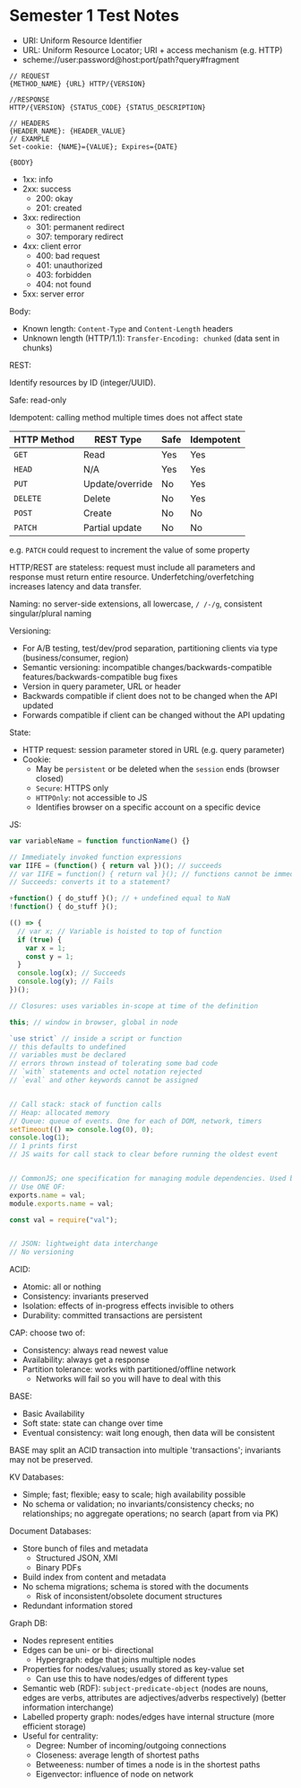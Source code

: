 # Semester 1 Test Notes

- URI: Uniform Resource Identifier
- URL: Uniform Resource Locator; URI + access mechanism (e.g. HTTP)
- scheme://user:password@host:port/path?query#fragment

```
// REQUEST
{METHOD_NAME} {URL} HTTP/{VERSION}

//RESPONSE
HTTP/{VERSION} {STATUS_CODE} {STATUS_DESCRIPTION}

// HEADERS
{HEADER_NAME}: {HEADER_VALUE}
// EXAMPLE
Set-cookie: {NAME}={VALUE}; Expires={DATE}

{BODY}
```

- 1xx: info
- 2xx: success
  - 200: okay
  - 201: created
- 3xx: redirection
  - 301: permanent redirect
  - 307: temporary redirect
- 4xx: client error
  - 400: bad request
  - 401: unauthorized
  - 403: forbidden
  - 404: not found
- 5xx: server error

Body:

- Known length: `Content-Type` and `Content-Length` headers
- Unknown length (HTTP/1.1): `Transfer-Encoding: chunked` (data sent in chunks)

REST:

Identify resources by ID (integer/UUID).

Safe: read-only

Idempotent: calling method multiple times does not affect state

| HTTP Method | REST Type       | Safe | Idempotent |
| ----------- | --------------- | ---- | ---------- |
| `GET`       | Read            | Yes  | Yes        |
| `HEAD`      | N/A             | Yes  | Yes        |
| `PUT`       | Update/override | No   | Yes        |
| `DELETE`    | Delete          | No   | Yes        |
| `POST`      | Create          | No   | No         |
| `PATCH`     | Partial update  | No   | No         |

e.g. `PATCH` could request to increment the value of some property

HTTP/REST are stateless: request must include all parameters and response must return entire resource. Underfetching/overfetching increases latency and data transfer.

Naming: no server-side extensions, all lowercase, `/ /-/g`, consistent singular/plural naming

Versioning:

- For A/B testing, test/dev/prod separation, partitioning clients via type (business/consumer, region)
- Semantic versioning: incompatible changes/backwards-compatible features/backwards-compatible bug fixes
- Version in query parameter, URL or header
- Backwards compatible if client does not to be changed when the API updated
- Forwards compatible if client can be changed without the API updating

State:

- HTTP request: session parameter stored in URL (e.g. query parameter)
- Cookie:
  - May be `persistent` or be deleted when the `session` ends (browser closed)
  - `Secure`: HTTPS only
  - `HTTPOnly`: not accessible to JS
  - Identifies browser on a specific account on a specific device

JS:

```javascript
var variableName = function functionName() {}

// Immediately invoked function expressions
var IIFE = (function() { return val })(); // succeeds
// var IIFE = function() { return val }(); // functions cannot be immediately invoked
// Succeeds: converts it to a statement?

+function() { do_stuff }(); // + undefined equal to NaN
!function() { do_stuff }();

(() => {
  // var x; // Variable is hoisted to top of function
  if (true) {
    var x = 1;
    const y = 1;
  }
  console.log(x); // Succeeds
  console.log(y); // Fails
})();

// Closures: uses variables in-scope at time of the definition

this; // window in browser, global in node

`use strict` // inside a script or function
// this defaults to undefined
// variables must be declared
// errors thrown instead of tolerating some bad code
// `with` statements and octel notation rejected
// `eval` and other keywords cannot be assigned


// Call stack: stack of function calls
// Heap: allocated memory
// Queue: queue of events. One for each of DOM, network, timers
setTimeout(() => console.log(0), 0);
console.log(1);
// 1 prints first
// JS waits for call stack to clear before running the oldest event


// CommonJS; one specification for managing module dependencies. Used by node
// Use ONE OF:
exports.name = val;
module.exports.name = val;

const val = require("val");


// JSON: lightweight data interchange
// No versioning
```

ACID:

- Atomic: all or nothing
- Consistency: invariants preserved
- Isolation: effects of in-progress effects invisible to others
- Durability: committed transactions are persistent

CAP: choose two of:

- Consistency: always read newest value
- Availability: always get a response
- Partition tolerance: works with partitioned/offline network
  - Networks will fail so you will have to deal with this

BASE:

- Basic Availability
- Soft state: state can change over time
- Eventual consistency: wait long enough, then data will be consistent

BASE may split an ACID transaction into multiple 'transactions'; invariants may not be preserved.

KV Databases:

- Simple; fast; flexible; easy to scale; high availability possible
- No schema or validation; no invariants/consistency checks; no relationships; no aggregate operations; no search (apart from via PK)

Document Databases:

- Store bunch of files and metadata
  - Structured JSON, XMl
  - Binary PDFs
- Build index from content and metadata
- No schema migrations; schema is stored with the documents
  - Risk of inconsistent/obsolete document structures
- Redundant information stored

Graph DB:

- Nodes represent entities
- Edges can be uni- or bi- directional
  - Hypergraph: edge that joins multiple nodes
- Properties for nodes/values; usually stored as key-value set
  - Can use this to have nodes/edges of different types
- Semantic web (RDF): `subject-predicate-object` (nodes are nouns, edges are verbs, attributes are adjectives/adverbs respectively) (better information interchange)
- Labelled property graph: nodes/edges have internal structure (more efficient storage)
- Useful for centrality:
  - Degree: Number of incoming/outgoing connections
  - Closeness: average length of shortest paths
  - Betweeness: number of times a node is in the shortest paths
  - Eigenvector: influence of node on network
